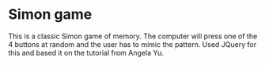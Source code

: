 # Simon game

This is a classic Simon game of memory. The computer will press one of the 4 buttons at random and the user has to mimic the pattern. Used JQuery for this and based it on the tutorial from Angela Yu.
